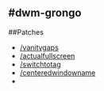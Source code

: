 #dwm-grongo
---
##Patches
- [/vanitygaps](https://dwm.suckless.org/patches/vanitygaps/)
- [/actualfullscreen](https://dwm.suckless.org/patches/actualfullscreen/)
- [/switchtotag](https://dwm.suckless.org/patches/switchtotag/)
- [/centeredwindowname](https://dwm.suckless.org/patches/centeredwindowname/)
- 